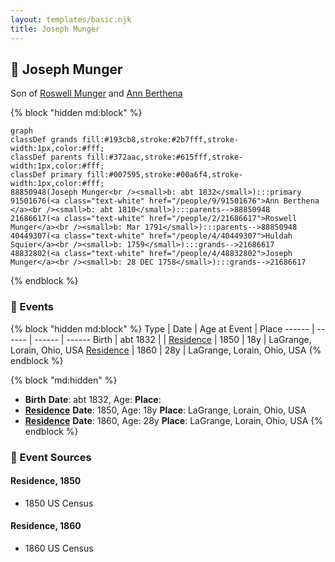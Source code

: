 ```yaml
---
layout: templates/basic.njk
title: Joseph Munger
---
```

## 🔵 Joseph Munger

Son of [Roswell Munger](/people/2/21686617) and [Ann Berthena ](/people/9/91501676)

{% block "hidden md:block" %}
```mermaid
graph
classDef grands fill:#193cb8,stroke:#2b7fff,stroke-width:1px,color:#fff;
classDef parents fill:#372aac,stroke:#615fff,stroke-width:1px,color:#fff;
classDef primary fill:#007595,stroke:#00a6f4,stroke-width:1px,color:#fff;
88850948(Joseph Munger<br /><small>b: abt 1832</small>):::primary
91501676(<a class="text-white" href="/people/9/91501676">Ann Berthena </a><br /><small>b: abt 1810</small>):::parents-->88850948
21686617(<a class="text-white" href="/people/2/21686617">Roswell Munger</a><br /><small>b: Mar 1791</small>):::parents-->88850948
40449307(<a class="text-white" href="/people/4/40449307">Huldah Squier</a><br /><small>b: 1759</small>):::grands-->21686617
48832802(<a class="text-white" href="/people/4/48832802">Joseph Munger</a><br /><small>b: 28 DEC 1758</small>):::grands-->21686617
```
{% endblock %}

### 📆 Events

{% block "hidden md:block" %}
Type | Date | Age at Event | Place
------ | ------ | ------ | ------
Birth | abt 1832 |  |
[Residence](#event-event-0) | 1850 | 18y | LaGrange, Lorain, Ohio, USA
[Residence](#event-event-1) | 1860 | 28y | LaGrange, Lorain, Ohio, USA
{% endblock %}

{% block "md:hidden" %}
- **Birth**
**Date**: abt 1832, Age:
**Place**:
- **[Residence](#event-event-0)**
**Date**: 1850, Age: 18y
**Place**: LaGrange, Lorain, Ohio, USA
- **[Residence](#event-event-1)**
**Date**: 1860, Age: 28y
**Place**: LaGrange, Lorain, Ohio, USA
{% endblock %}

### 📰 Event Sources

#### <a id="event-event-0"></a> Residence, 1850
* 1850 US Census

#### <a id="event-event-1"></a> Residence, 1860
* 1860 US Census
